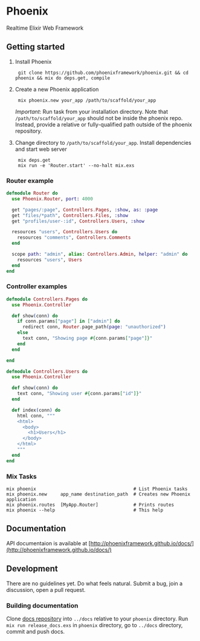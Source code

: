 # Phoenix

Realtime Elixir Web Framework

## Getting started

1. Install Phoenix

        git clone https://github.com/phoenixframework/phoenix.git && cd phoenix && mix do deps.get, compile


2. Create a new Phoenix application

        mix phoenix.new your_app /path/to/scaffold/your_app

    *Important*: Run task from your installation directory. Note that `/path/to/scaffold/your_app` should not be inside the phoenix repo. Instead, provide a relative or fully-qualified path outside of the phoenix repository.

3. Change directory to `/path/to/scaffold/your_app`. Install dependencies and start web server
        
        mix deps.get
        mix run -e 'Router.start' --no-halt mix.exs


### Router example

```elixir
defmodule Router do
  use Phoenix.Router, port: 4000

  get "pages/:page", Controllers.Pages, :show, as: :page
  get "files/*path", Controllers.Files, :show
  get "profiles/user-:id", Controllers.Users, :show

  resources "users", Controllers.Users do
    resources "comments", Controllers.Comments
  end

  scope path: "admin", alias: Controllers.Admin, helper: "admin" do
    resources "users", Users
  end
end
```

### Controller examples

```elixir
defmodule Controllers.Pages do
  use Phoenix.Controller

  def show(conn) do
    if conn.params["page"] in ["admin"] do
      redirect conn, Router.page_path(page: "unauthorized")
    else
      text conn, "Showing page #{conn.params["page"]}"
    end
  end

end

defmodule Controllers.Users do
  use Phoenix.Controller

  def show(conn) do
    text conn, "Showing user #{conn.params["id"]}"
  end

  def index(conn) do
    html conn, """
    <html>
      <body>
        <h1>Users</h1>
      </body>
    </html>
    """
  end
end
```

### Mix Tasks

```console
mix phoenix                                    # List Phoenix tasks
mix phoenix.new     app_name destination_path  # Creates new Phoenix application
mix phoenix.routes  [MyApp.Router]             # Prints routes
mix phoenix --help                             # This help
```

## Documentation

API documentaion is available at [http://phoenixframework.github.io/docs/](http://phoenixframework.github.io/docs/)






## Development

There are no guidelines yet. Do what feels natural. Submit a bug, join a discussion, open a pull request.

### Building documentation

Clone [docs repository](https://github.com/phoenixframework/docs) into `../docs` relative to your `phoenix` directory. Run `mix run release_docs.exs` in `phoenix` directory, go to `../docs` directory, commit and push docs.
